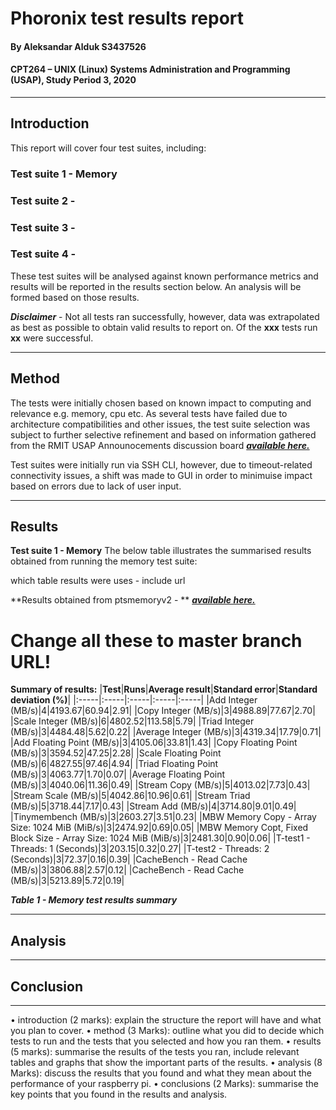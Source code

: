 # Phoronix test results report
#### By Aleksandar Alduk S3437526 
#### CPT264 – UNIX (Linux) Systems Administration and Programming (USAP), Study Period 3, 2020

***

## Introduction

This report will cover four test suites, including: 

### Test suite 1 - Memory
### Test suite 2 - 
### Test suite 3 - 
### Test suite 4 - 

These test suites will be analysed against known performance metrics and results will be reported in the results section below. 
An analysis will be formed based on those results.

***Disclaimer*** - Not all tests ran successfully, however, data was extrapolated as best as possible to obtain valid results to report on. Of the **xxx** tests run **xx** were successful.
 
***

## Method

The tests were initially chosen based on known impact to computing and relevance e.g. memory, cpu etc. As several tests have failed due to architecture compatibilities and other issues, the test suite selection was subject to further selective refinement and based on information gathered from the RMIT USAP Announocements discussion board [***available here.***](https://rmit.instructure.com/courses/70649/discussion_topics/983460)

Test suites were initially run via SSH CLI, however, due to timeout-related connectivity issues, a shift was made to GUI in order to minimuise impact based on errors due to lack of user input.

***

## Results

**Test suite 1 - Memory**
The below table illustrates the summarised results obtained from running the memory test suite:

which table results were uses - include url

**Results obtained from ptsmemoryv2 - ** [***available here.***](https://github.com/s3437526/USAP_Assignment2/blob/develop/tests/results/completed_tests/ptsmemoryv2/)
# Change all these to master branch URL!

**Summary of results:**
|**Test**|**Runs**|**Average result**|**Standard error**|**Standard deviation (%)**|
|:-----|:-----|:-----|:-----|:-----|
|Add Integer (MB/s)|4|4193.67|60.94|2.91|
|Copy Integer (MB/s)|3|4988.89|77.67|2.70|
|Scale Integer (MB/s)|6|4802.52|113.58|5.79|
|Triad Integer (MB/s)|3|4484.48|5.62|0.22|
|Average Integer (MB/s)|3|4319.34|17.79|0.71|
|Add Floating Point (MB/s)|3|4105.06|33.81|1.43|
|Copy Floating Point (MB/s)|3|3594.52|47.25|2.28|
|Scale Floating Point (MB/s)|6|4827.55|97.46|4.94|
|Triad Floating Point (MB/s)|3|4063.77|1.70|0.07|
|Average Floating Point (MB/s)|3|4040.06|11.36|0.49|
|Stream Copy (MB/s)|5|4013.02|7.73|0.43|
|Stream Scale (MB/s)|5|4042.86|10.96|0.61|
|Stream Triad (MB/s)|5|3718.44|7.17|0.43|
|Stream Add (MB/s)|4|3714.80|9.01|0.49|
|Tinymembench (MB/s)|3|2603.27|3.51|0.23|
|MBW Memory Copy - Array Size: 1024 MiB (MiB/s)|3|2474.92|0.69|0.05|
|MBW Memory Copt, Fixed Block Size - Array Size: 1024 MiB (MiB/s)|3|2481.30|0.90|0.06|
|T-test1 - Threads: 1 (Seconds)|3|203.15|0.32|0.27|
|T-test2 - Threads: 2 (Seconds)|3|72.37|0.16|0.39|
|CacheBench - Read Cache (MB/s)|3|3806.88|2.57|0.12|
|CacheBench - Read Cache (MB/s)|3|5213.89|5.72|0.19|

***Table 1 - Memory test results summary***

***

## Analysis



***

## Conclusion



***



• introduction (2 marks): explain the structure the report will have and what you plan to cover.
• method (3 Marks): outline what you did to decide which tests to run and the tests that you selected and how you ran them.
• results (5 marks): summarise the results of the tests you ran, include relevant tables and graphs that show the important parts of the results.
• analysis (8 Marks): discuss the results that you found and what they mean about the performance of your raspberry pi.
• conclusions (2 Marks): summarise the key points that you found in the results and analysis. 